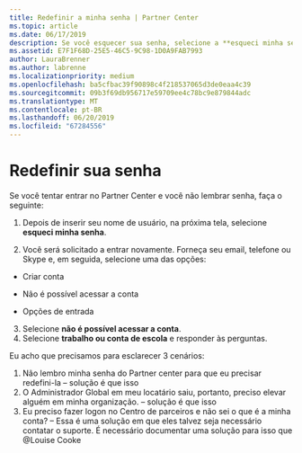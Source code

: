 ```yaml
---
title: Redefinir a minha senha | Partner Center
ms.topic: article
ms.date: 06/17/2019
description: Se você esquecer sua senha, selecione a **esqueci minha senha** link.
ms.assetid: E7F1F68D-25E5-46C5-9C98-1D0A9FAB7993
author: LauraBrenner
ms.author: labrenne
ms.localizationpriority: medium
ms.openlocfilehash: ba5cfbac39f90898c4f218537065d3de0eaa4c39
ms.sourcegitcommit: 09b3f69db956717e59709ee4c78bc9e879844adc
ms.translationtype: MT
ms.contentlocale: pt-BR
ms.lasthandoff: 06/20/2019
ms.locfileid: "67284556"
---
```

# <a name="reset-your-password"></a>Redefinir sua senha

Se você tentar entrar no Partner Center e você não lembrar senha, faça o seguinte:

1. Depois de inserir seu nome de usuário, na próxima tela, selecione **esqueci minha senha**.

2. Você será solicitado a entrar novamente. Forneça seu email, telefone ou Skype e, em seguida, selecione uma das opções:

- Criar conta

- Não é possível acessar a conta

- Opções de entrada

3. Selecione **não é possível acessar a conta**.
4. Selecione **trabalho ou conta de escola** e responder às perguntas.

















Eu acho que precisamos para esclarecer 3 cenários:
1.  Não lembro minha senha do Partner center para que eu precisar redefini-la – solução é que isso
2.  O Administrador Global em meu locatário saiu, portanto, preciso elevar alguém em minha organização. – solução é que isso
3.  Eu preciso fazer logon no Centro de parceiros e não sei o que é a minha conta? – Essa é uma solução em que eles talvez seja necessário contatar o suporte.  É necessário documentar uma solução para isso que @Louise Cooke
